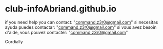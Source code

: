 # club-infoAbriand.github.io
if you need help you can contact: "command.z3r0@gmail.com"
si necesitas ayuda puedes contactar: "command.z3r0@gmail.com"
si vous avez besoin d'aide, vous pouvez contacter: "command.z3r0@gmail.com"


Cordially
